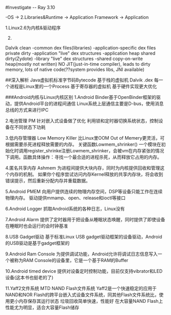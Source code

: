 #Investigate -- Ray 3.10

-OS -> 2.Libraries&Runtime -> Application Framework -> Application

1.Linux2.6为内核&驱动程序
	
2.

Dalvik
	clean
	-common dex files\(libraries\)
	-application-specific dex files
	private dirty
	-application "live" dex structures
	-application heap
	shared dirty\(Zydote\)
	-library "live" dex structures
	-shared copy-on-write heap\(mostly not written\)
NO JIT\(just-in-time compiler\), leads to dirty memory, lots of native code\(??system provides libs, JNI available\)

##深入解析
Java虚拟机标准字节码Bytecode  基于栈的虚拟机
Dalvik .dex 每一个进程是Linux里的一个Process 基于寄存器的虚拟机 基于硬件实现更大优化

###Android内核与Linux内核区别
1.Android Binder基于OpenBinder框架的驱动，提供Android平台的进程间通信
Linux系统上层通信主要是D-bus，使用消息总线的方式来进行IPC

2.电池管理 PM
针对嵌入式设备做了优化
利用锁和定时器切换系统状态，控制设备在不同状态下功耗

3.低内存管理器 Low Memory Killer
比Linux里OOM Out of Memery更灵活，可根据需要杀死进程释放需要的内存。
关键函数Lowmem_shrinker\(\)
一个模块在初始化时调用register_shrinke注册Lowmem_shrinker，会被vm在内存紧张的情况下调用。函数具体操作：寻找一个最合适的进程杀死，从而释放它占用的内存。

4.匿名共享内存 Ashmem
为进程间提供大块内存，同时为内核提供回收和管理这个内存的机制。
如果你个程序尝试访问内存Kernel释放的共享内存块，将会收到错误提示，然后重新分配内存并重载数据。

5.Android PMEM
向用户提供连续的物理内存空间，DSP等设备只能工作在连续物理内存。
驱动提供mmamp、open、release和ioctl等接口

6.Android Logger
抓取Android系统的各种日志，Linux没有

7.Android Alarm
提供了定时器用于把设备从睡眠状态唤醒，同时提供了即使设备在睡眠时也会运行的会时钟基准

8.USB Gadget驱动
基于标准Linux USB gadget驱动框架的设备驱动，Android的USB驱动是基于gadget框架的

9.Android Ram Console
为提供调试功能，Android允许将调试日志信息写入一个被称为RAM Console的设备里，它是一个基于RAM的Buffer

10.Android timed device
提供对设备定时控制功能，目前仅支持vibrator和LED设备\(这本书也挺老的了\)

11.Yaff2文件系统
MTD NAND Flash文件系统
Yaff2是一个快速稳定的应用于NAND和NOR Flash的跨平台嵌入式设备文件系统，同其他Flash文件系统比，使用更小内存保存其运行状态
垃圾回收简单快速，性能好
在大容量NAND Flash上性能尤为明显，适合大容量Flash储存